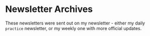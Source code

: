 # Newsletter Archives

These newsletters were sent out on my newsletter - either my daily `practice` newsletter, or my weekly one with more official updates.
